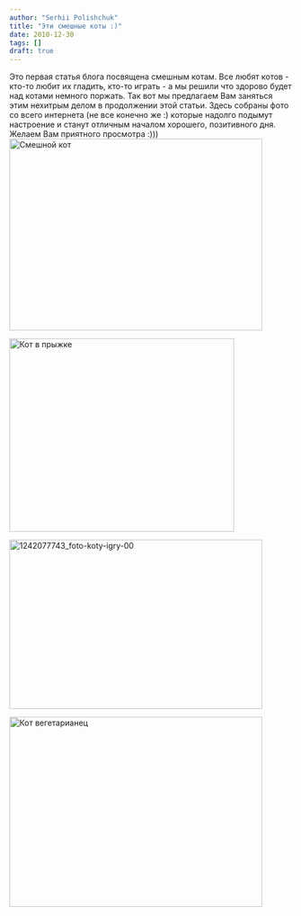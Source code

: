 ```yaml
---
author: "Serhii Polishchuk"
title: "Эти смешные коты :)"
date: 2010-12-30
tags: []
draft: true
---
```

<!--more-->
<p>Это первая статья блога посвящена смешным котам. Все любят котов - кто-то любит их гладить, кто-то играть - а мы решили что здорово будет над котами немного поржать. Так вот мы предлагаем Вам заняться этим нехитрым делом в продолжении этой статьи. Здесь собраны фото со всего интернета (не все конечно же :) которые надолго подымут настроение и станут отличным началом хорошего, позитивного дня. Желаем Вам приятного просмотра :))) <!--more--> <img alt="Смешной кот" class="img-responsive" src="/uploads/2010/12/00038s90.jpg" style="width: 450px; height: 341px;" title="Смешной кот" /></p>

<p><img alt="Кот в прыжке" class="img-responsive" src="/uploads/2010/12/2510945.jpg" style="width: 400px; height: 344px;" title="Кот в прыжке" /></p>

<p><img alt="1242077743_foto-koty-igry-00" class="img-responsive" src="/uploads/2010/12/1242077743_foto-koty-igry-00.jpg" style="width: 450px; height: 301px;" title="1242077743_foto-koty-igry-00" /></p>

<p><img alt="Кот вегетарианец " class="img-responsive" src="/uploads/2010/12/wallpapers_cats_587.jpg" style="width: 450px; height: 338px;" title="Кот вегетарианец " /></p>
